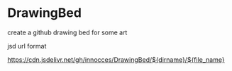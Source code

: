 # DrawingBed

create a github drawing bed for some art

jsd url format


https://cdn.jsdelivr.net/gh/innocces/DrawingBed/${dirname}/${file_name}

